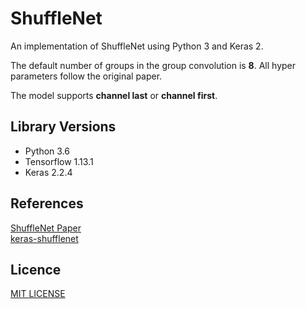 # ShuffleNet
An implementation of ShuffleNet using Python 3 and Keras 2.  

The default number of groups in the group convolution is **8**. All hyper parameters follow the original paper.  

The model supports **channel last** or **channel first**. 


## Library Versions

- Python 3.6
- Tensorflow 1.13.1
- Keras 2.2.4


## References

[ShuffleNet Paper](https://arxiv.org/pdf/1707.01083.pdf)  
[keras-shufflenet](https://github.com/scheckmedia/keras-shufflenet)


## Licence

[MIT LICENSE](LICENSE)
